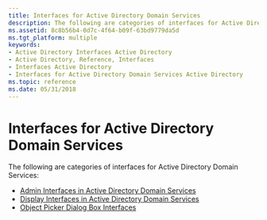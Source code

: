 ```yaml
---
title: Interfaces for Active Directory Domain Services
description: The following are categories of interfaces for Active Directory Domain Services.
ms.assetid: 8c8b56b4-0d7c-4f64-b09f-63bd9779da5d
ms.tgt_platform: multiple
keywords:
- Active Directory Interfaces Active Directory
- Active Directory, Reference, Interfaces
- Interfaces Active Directory
- Interfaces for Active Directory Domain Services Active Directory
ms.topic: reference
ms.date: 05/31/2018
---
```


# Interfaces for Active Directory Domain Services

The following are categories of interfaces for Active Directory Domain Services:

-   [Admin Interfaces in Active Directory Domain Services](/windows/desktop/AD/admin-interfaces-in-active-directory-domain-services)
-   [Display Interfaces in Active Directory Domain Services](display-interfaces-in-active-directory-domain-services.md)
-   [Object Picker Dialog Box Interfaces](object-picker-dialog-box-interfaces.md)

 

 
